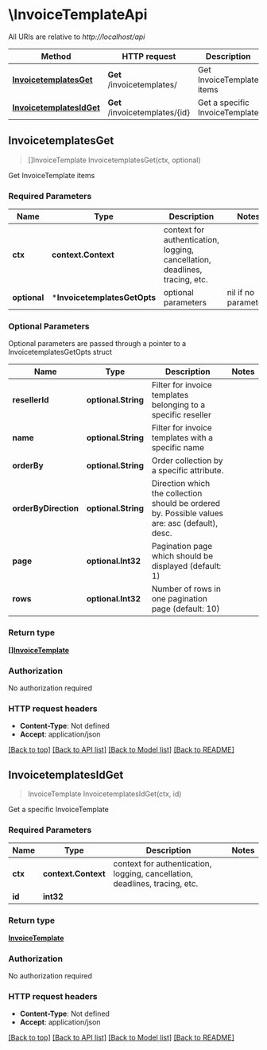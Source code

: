 # \InvoiceTemplateApi

All URIs are relative to *http://localhost/api*

Method | HTTP request | Description
------------- | ------------- | -------------
[**InvoicetemplatesGet**](InvoiceTemplateApi.md#InvoicetemplatesGet) | **Get** /invoicetemplates/ | Get InvoiceTemplate items
[**InvoicetemplatesIdGet**](InvoiceTemplateApi.md#InvoicetemplatesIdGet) | **Get** /invoicetemplates/{id} | Get a specific InvoiceTemplate



## InvoicetemplatesGet

> []InvoiceTemplate InvoicetemplatesGet(ctx, optional)

Get InvoiceTemplate items

### Required Parameters


Name | Type | Description  | Notes
------------- | ------------- | ------------- | -------------
**ctx** | **context.Context** | context for authentication, logging, cancellation, deadlines, tracing, etc.
 **optional** | ***InvoicetemplatesGetOpts** | optional parameters | nil if no parameters

### Optional Parameters

Optional parameters are passed through a pointer to a InvoicetemplatesGetOpts struct


Name | Type | Description  | Notes
------------- | ------------- | ------------- | -------------
 **resellerId** | **optional.String**| Filter for invoice templates belonging to a specific reseller | 
 **name** | **optional.String**| Filter for invoice templates with a specific name | 
 **orderBy** | **optional.String**| Order collection by a specific attribute. | 
 **orderByDirection** | **optional.String**| Direction which the collection should be ordered by. Possible values are: asc (default), desc. | 
 **page** | **optional.Int32**| Pagination page which should be displayed (default: 1) | 
 **rows** | **optional.Int32**| Number of rows in one pagination page (default: 10) | 

### Return type

[**[]InvoiceTemplate**](InvoiceTemplate.md)

### Authorization

No authorization required

### HTTP request headers

- **Content-Type**: Not defined
- **Accept**: application/json

[[Back to top]](#) [[Back to API list]](../README.md#documentation-for-api-endpoints)
[[Back to Model list]](../README.md#documentation-for-models)
[[Back to README]](../README.md)


## InvoicetemplatesIdGet

> InvoiceTemplate InvoicetemplatesIdGet(ctx, id)

Get a specific InvoiceTemplate

### Required Parameters


Name | Type | Description  | Notes
------------- | ------------- | ------------- | -------------
**ctx** | **context.Context** | context for authentication, logging, cancellation, deadlines, tracing, etc.
**id** | **int32**|  | 

### Return type

[**InvoiceTemplate**](InvoiceTemplate.md)

### Authorization

No authorization required

### HTTP request headers

- **Content-Type**: Not defined
- **Accept**: application/json

[[Back to top]](#) [[Back to API list]](../README.md#documentation-for-api-endpoints)
[[Back to Model list]](../README.md#documentation-for-models)
[[Back to README]](../README.md)


